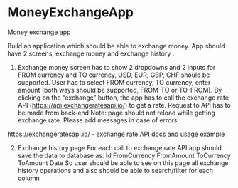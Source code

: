# MoneyExchangeApp

Money exchange app

Build an application which should be able to exchange money. App should have 2 screens, exchange money and exchange history
.
1) Exchange money screen has to show 2 dropdowns and 2 inputs for FROM currency and TO currency, USD, EUR, GBP, CHF should be supported.
User has to select FROM currency, TO currency, enter amount (both ways should be supported, FROM-TO or TO-FROM). By clicking on the “exchange” button, the app has to call the exchange rate API (https://api.exchangeratesapi.io/) to get a rate. Request to API has to be made from back-end Note: page should not reload while getting exchange rate. Please add messages in case of errors.

https://exchangeratesapi.io/ - exchange rate API docs and usage example


2) Exchange history page
For each call to exchange rate API app should save the data to database as:
Id
FromCurrency
FromAmount
ToCurrency
ToAmount
Date
So user should be able to see on this page all exchange history operations and also should be able to search/filter for each column
